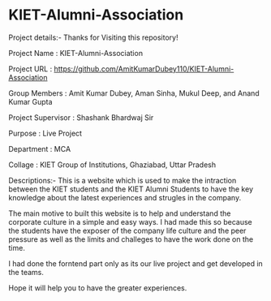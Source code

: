 # KIET-Alumni-Association

Project details:-
Thanks for Visiting this repository!

Project Name : KIET-Alumni-Association

Project URL : https://github.com/AmitKumarDubey110/KIET-Alumni-Association

Group Members : Amit Kumar Dubey, Aman Sinha, Mukul Deep, and Anand Kumar Gupta

Project Supervisor : Shashank Bhardwaj Sir

Purpose : Live Project

Department : MCA

Collage : KIET Group of Institutions, Ghaziabad, Uttar Pradesh

Descriptions:-
This is a website which is used to make the intraction between the KIET students and the KIET Alumni Students to have the key knowledge 
about the latest experiences and strugles in the company.

The main motive to built this website is to help and understand the corporate culture in a simple and easy ways.
I had made this so because the students have the exposer of the company life culture and the peer pressure as well as the limits and 
challeges to have the work done on the time.

I had done the forntend part only as its our live project and get developed in the teams.


Hope it will help you to have the greater experiences.
